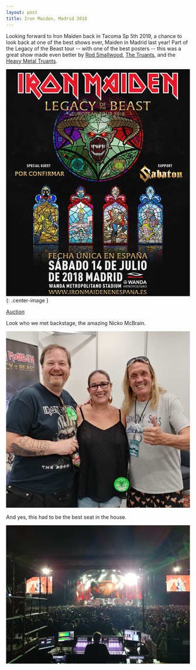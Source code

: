 ```yaml
---
layout: post
title: Iron Maiden, Madrid 2018
---
```


<style type="text/css" media="screen">
.center-image
{
    margin: 0 auto;
    display: block;
}
</style>

Looking forward to Iron Maiden back in Tacoma Sp 5th 2019, a chance to look back at one 
of the best shows ever, Maiden in Madrid last year! Part of the Legacy of the Beast 
tour -- with one of the best posters -- this was a great show made even better by
[Rod Smallwood](https://en.wikipedia.org/wiki/Rod_Smallwood), 
[The Truants](https://thetruants.co.uk/), and the 
[Heavy Metal Truants](https://heavymetaltruants.com/).

![Madrid 2018](/assets/img/music/music-maiden-poster.jpg){: .center-image }

[Auction](https://www.givergy.com/charity/the-truants)

Look who we met backstage, the amazing Nicko McBrain.

![Nicko McBrain!](/assets/img/music/music-maiden-nicko.jpg)

And yes, this had to be the best seat in the house.

![Best Seat in The House](/assets/img/music/music-maiden-stage.jpg)


